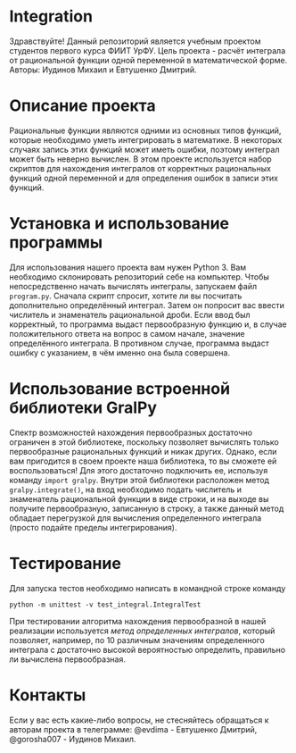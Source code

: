 # Integration

Здравствуйте! Данный репозиторий является учебным проектом студентов первого
курса ФИИТ УрФУ. Цель проекта - расчёт интеграла от рациональной функции одной
переменной в математической форме.
Авторы: Иудинов Михаил и Евтушенко Дмитрий.

# Описание проекта

Рациональные функции являются одними из основных типов функций, которые
необходимо уметь интегрировать в математике. В некоторых случаях запись этих
функций может иметь ошибки, поэтому интеграл может быть неверно вычислен. В
этом проекте используется набор скриптов для нахождения интегралов от
корректных рациональных функций одной переменной и для определения ошибок в
записи этих функций.

# Установка и использование программы

Для использования нашего проекта вам нужен Python 3. Вам необходимо
склонировать репозиторий себе на компьютер. Чтобы непосредственно начать
вычислять интегралы, запускаем файл ``program.py``. Сначала скрипт спросит, хотите
ли вы посчитать дополнительно определённый интеграл. Затем он попросит вас
ввести числитель и знаменатель рациональной дроби. Если ввод был корректный, то
программа выдаст первообразную функцию и, в случае положительного ответа на
вопрос в самом начале, значение определённого интеграла. В противном случае,
программа выдаст ошибку с указанием, в чём именно она была совершена.

# Использование встроенной библиотеки GralPy

Спектр возможностей нахождения первообразных достаточно ограничен в этой
библиотеке,
поскольку позволяет вычислять только первообразные рациональных функций и
никак других.
Однако, если вам пригодится в своем проекте наша библиотека, то вы сможете ей
воспользоваться!
Для этого достаточно подключить ее, используя команду ```import gralpy```.
Внутри этой библиотеки расположен метод ````gralpy.integrate()````, на вход
необходимо подать
числитель и знаменатель рациональной функции в виде строки, и на выходе вы
получите
первообразную, записанную в строку, а также данный метод обладает перегрузкой
для вычисления определенного интеграла (просто подайте пределы интегрирования).

# Тестирование

Для запуска тестов необходимо написать в командной строке команду

```python -m unittest -v test_integral.IntegralTest```

При тестировании алгоритма нахождения первообразной в нашей
реализации используется _метод определенных интегралов_, который позволяет,
например, по 10 различным значениям определенного интеграла с достаточно
высокой вероятностью определить, правильно ли вычислена первообразная.

# Контакты

Если у вас есть какие-либо вопросы, не стесняйтесь обращаться к авторам проекта
в телеграмме:
@evdima - Евтушенко Дмитрий,
@gorosha007 - Иудинов Михаил.
